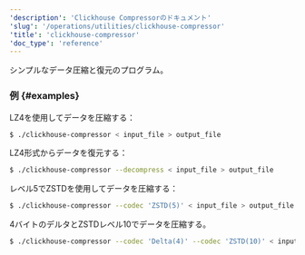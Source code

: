 ```yaml
---
'description': 'Clickhouse Compressorのドキュメント'
'slug': '/operations/utilities/clickhouse-compressor'
'title': 'clickhouse-compressor'
'doc_type': 'reference'
---
```


シンプルなデータ圧縮と復元のプログラム。

### 例 {#examples}

LZ4を使用してデータを圧縮する：
```bash
$ ./clickhouse-compressor < input_file > output_file
```

LZ4形式からデータを復元する：
```bash
$ ./clickhouse-compressor --decompress < input_file > output_file
```

レベル5でZSTDを使用してデータを圧縮する：

```bash
$ ./clickhouse-compressor --codec 'ZSTD(5)' < input_file > output_file
```

4バイトのデルタとZSTDレベル10でデータを圧縮する。

```bash
$ ./clickhouse-compressor --codec 'Delta(4)' --codec 'ZSTD(10)' < input_file > output_file
```
